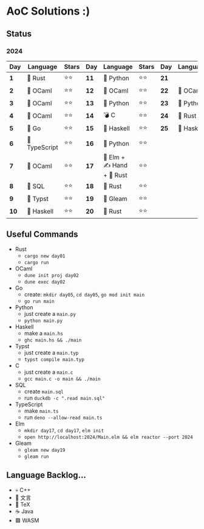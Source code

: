 # AoC Solutions :)

## Status

### 2024

| Day    | Language      | Stars | Day    | Language  | Stars | Day    | Language | Stars |
| ------ | ------------- | ----- | ------ | --------- | ----- | ------ | -------- | ----- |
| **1**  | 🦀 Rust       | ⭐⭐    | **11** | 🐍 Python  | ⭐⭐    | **21** |            |       |
| **2**  | 🐪 OCaml      | ⭐⭐    | **12** | 🐪 OCaml   | ⭐⭐    | **22** | 🐪 OCaml   | ⭐⭐  |
| **3**  | 🐪 OCaml      | ⭐⭐    | **13** | 🐍 Python  | ⭐⭐    | **23** | 🐍 Python  | ⭐⭐  |
| **4**  | 🐪 OCaml      | ⭐⭐    | **14** | 💣 C       | ⭐⭐    | **24** | 🦀 Rust    | ⭐    |
| **5**  | 🐹 Go         | ⭐⭐    | **15** | 🦥 Haskell | ⭐⭐    | **25** | 🦥 Haskell | ⭐    |
| **6**  | 🦕 TypeScript | ⭐⭐    | **16** | 🐍 Python  | ⭐⭐    |        |            |       |
| **7**  | 🐪 OCaml      | ⭐⭐    | **17** | 🌳 Elm + ✍️ Hand + 🦀 Rust    | ⭐⭐       |        |          |       |
| **8**  | 🦆 SQL        | ⭐⭐    | **18** | 🦀 Rust    | ⭐⭐    |        |            |       |
| **9**  | 📄 Typst      | ⭐⭐    | **19** | 🌈 Gleam   | ⭐⭐    |        |            |       |
| **10** | 🦥 Haskell    | ⭐⭐    | **20** | 🦀 Rust    | ⭐⭐    |        |            |       |

## Useful Commands

- Rust
	- `cargo new day01`
	- `cargo run`
- OCaml
	- `dune init proj day02`
	- `dune exec day02`
- Go
	- create: `mkdir day05`, `cd day05`, `go mod init main`
	- `go run main`
- Python
	- just create a `main.py`
	- `python main.py`
- Haskell
	- make a `main.hs`
	- `ghc main.hs && ./main`
- Typst
	- just create a `main.typ`
	- `typst compile main.typ`
- C
  - just create a `main.c`
  - `gcc main.c -o main && ./main`
- SQL
  - create `main.sql`
  - run `duckdb -c ".read main.sql"`
- TypeScript
  - make `main.ts`
  - run `deno --allow-read main.ts`
- Elm
  - `mkdir day17`, `cd day17`, `elm init`
  - `open http://localhost:2024/Main.elm && elm reactor --port 2024`
- Gleam
  - `gleam new day19`
  - `gleam run`
  


## Language Backlog...

- 💀 C++
- 📜 文言
- 📃 TeX
- ☕ Java
- 🟪 WASM
